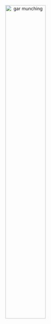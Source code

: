 <p align="center">
     <img width="50%" src="https://c.tenor.com/bPuIbc2KoxoAAAAC/garfield-lasagna.gif" alt="gar munching">
</p>
